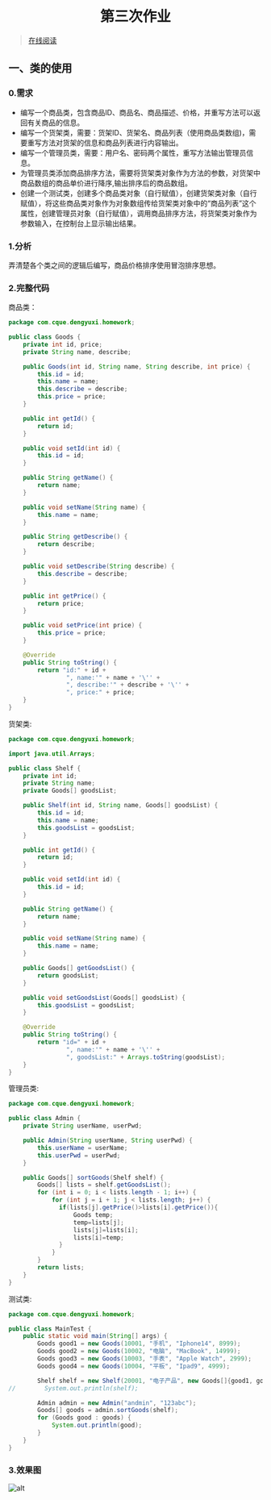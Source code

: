# <center>第三次作业</center>
> [在线阅读](https://notes.dengyuxi.me/#/java-learn/hw3)

## 一、类的使用
### 0.需求
- 编写⼀个商品类，包含商品ID、商品名、商品描述、价格，并重写方法可以返回有关商品的信息。
- 编写⼀个货架类，需要：货架ID、货架名、商品列表（使用商品类数组)，需要重写方法对货架的信息和商品列表进行内容输出。
- 编写⼀个管理员类，需要：用户名、密码两个属性，重写方法输出管理员信息。
- 为管理员类添加商品排序方法，需要将货架类对象作为方法的参数，对货架中商品数组的商品单价进行降序,输出排序后的商品数组。
- 创建⼀个测试类，创建多个商品类对象（自行赋值），创建货架类对象（自行赋值），将这些商品类对象作为对象数组传给货架类对象中的“商品列表”这个属性，创建管理员对象（自行赋值），调用商品排序方法，将货架类对象作为参数输入，在控制台上显示输出结果。

### 1.分析
弄清楚各个类之间的逻辑后编写，商品价格排序使用冒泡排序思想。

### 2.完整代码
商品类：
```java
package com.cque.dengyuxi.homework;

public class Goods {
    private int id, price;
    private String name, describe;

    public Goods(int id, String name, String describe, int price) {
        this.id = id;
        this.name = name;
        this.describe = describe;
        this.price = price;
    }

    public int getId() {
        return id;
    }

    public void setId(int id) {
        this.id = id;
    }

    public String getName() {
        return name;
    }

    public void setName(String name) {
        this.name = name;
    }

    public String getDescribe() {
        return describe;
    }

    public void setDescribe(String describe) {
        this.describe = describe;
    }

    public int getPrice() {
        return price;
    }

    public void setPrice(int price) {
        this.price = price;
    }

    @Override
    public String toString() {
        return "id:" + id +
                ", name:'" + name + '\'' +
                ", describe:'" + describe + '\'' +
                ", price:" + price;
    }
}
```

货架类:
```java
package com.cque.dengyuxi.homework;

import java.util.Arrays;

public class Shelf {
    private int id;
    private String name;
    private Goods[] goodsList;

    public Shelf(int id, String name, Goods[] goodsList) {
        this.id = id;
        this.name = name;
        this.goodsList = goodsList;
    }

    public int getId() {
        return id;
    }

    public void setId(int id) {
        this.id = id;
    }

    public String getName() {
        return name;
    }

    public void setName(String name) {
        this.name = name;
    }

    public Goods[] getGoodsList() {
        return goodsList;
    }

    public void setGoodsList(Goods[] goodsList) {
        this.goodsList = goodsList;
    }

    @Override
    public String toString() {
        return "id=" + id +
                ", name:'" + name + '\'' +
                ", goodsList:" + Arrays.toString(goodsList);
    }
}
```

管理员类:
```java
package com.cque.dengyuxi.homework;

public class Admin {
    private String userName, userPwd;

    public Admin(String userName, String userPwd) {
        this.userName = userName;
        this.userPwd = userPwd;
    }

    public Goods[] sortGoods(Shelf shelf) {
        Goods[] lists = shelf.getGoodsList();
        for (int i = 0; i < lists.length - 1; i++) {
            for (int j = i + 1; j < lists.length; j++) {
              if(lists[j].getPrice()>lists[i].getPrice()){
                  Goods temp;
                  temp=lists[j];
                  lists[j]=lists[i];
                  lists[i]=temp;
              }
            }
        }
        return lists;
    }
}
```

测试类:
```java
package com.cque.dengyuxi.homework;

public class MainTest {
    public static void main(String[] args) {
        Goods good1 = new Goods(10001, "手机", "Iphone14", 8999);
        Goods good2 = new Goods(10002, "电脑", "MacBook", 14999);
        Goods good3 = new Goods(10003, "手表", "Apple Watch", 2999);
        Goods good4 = new Goods(10004, "平板", "Ipad9", 4999);

        Shelf shelf = new Shelf(20001, "电子产品", new Goods[]{good1, good2, good3, good4});
//        System.out.println(shelf);

        Admin admin = new Admin("andmin", "123abc");
        Goods[] goods = admin.sortGoods(shelf);
        for (Goods good : goods) {
            System.out.println(good);
        }
    }
}
```
### 3.效果图
![alt](https://cdn.staticaly.com/gh/d-yx/my-images@main/notes/java-learn-hw3-2.webp)
